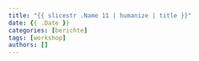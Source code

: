 ```yaml
---
title: "{{ slicestr .Name 11 | humanize | title }}"
date: {{ .Date }}
categories: [berichte]
tags: [workshop]
authors: []
---
```

